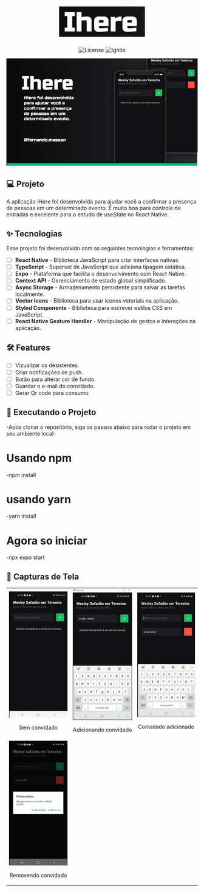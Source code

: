 
<h1 align="center">
  <img alt="Ihere" height="80" title="Ihere App" src="./src/assets/images/logo.png" />
</h1>

<p align="center">
  <img alt="License" src="https://img.shields.io/static/v1?label=license&message=MIT&color=E51C44&labelColor=0A1033">
  <img src="https://img.shields.io/static/v1?label=Rocketseat&message=Ignite&color=E51C44&labelColor=0A1033" alt="Ignite" />
</p>

![cover](./src/assets/images/cover.png)

## 💻 Projeto

A aplicação iHere foi desenvolvida para ajudar você a confirmar a presença de pessoas em um determinado evento. É muito boa para controle de entradas e excelente para o estudo de useState no React Native.

## ✨ Tecnologias

Esse projeto foi desenvolvido com as seguintes tecnologias e ferramentas:

-   [ ] **React Native** - Biblioteca JavaScript para criar interfaces nativas.
-   [ ] **TypeScript** - Superset de JavaScript que adiciona tipagem estática.
-   [ ] **Expo** - Plataforma que facilita o desenvolvimento com React Native.
-   [ ] **Context API** - Gerenciamento de estado global simplificado.
-   [ ] **Async Storage** - Armazenamento persistente para salvar as tarefas localmente.
-   [ ] **Vector Icons** - Biblioteca para usar ícones vetoriais na aplicação.
-   [ ] **Styled Components** - Biblioteca para escrever estilos CSS em JavaScript.
-   [ ] **React Native Gesture Handler** - Manipulação de gestos e interações na aplicação.

## :hammer_and_wrench: Features

-   [ ] Vizualizar os desistentes.
-   [ ] Criar notificações de push.
-   [ ] Botão para alterar cor de fundo.
-   [ ] Guardar o e-mail do convidado.
-   [ ] Gerar Qr code para consumo

## 🚀 Executando o Projeto

-Após clonar o repositório, siga os passos abaixo para rodar o projeto em seu ambiente local:

# Usando npm
-npm install

# usando yarn
-yarn install

# Agora so iniciar
-npx expo start

## 📸 Capturas de Tela

<table>
  <tr>
    <td align="center">
      <img alt="Sem convidados" src="./src/assets/images/imagens/Sem convidados.png" width="200px">
      <p>Sem convidado</p>
    </td>
    <td align="center">
      <img alt="Adicionando convidado" src="./src/assets/images/imagens/Adicionando convidado.png" width="200px">
      <p>Adicionando convidado</p>
    </td>
    <td align="center">
      <img alt="Convidado adicionado" src="./src/assets/images/imagens/Convidado adicionado.png" width="200px">
      <p>Convidado adicionado</p>
    </td>
  </tr>
  <tr>
    <td align="center">
      <img alt="Tarefa Concluída" src="./src/assets/images/imagens/Removendo convidado.png" width="200px">
      <p>Removendo convidado</p>
    </td>
</table>


